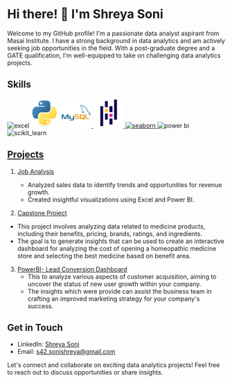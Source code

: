 # Hi there! 👋 I'm Shreya Soni
<div align="center">
  
</div>
Welcome to my GitHub profile! I'm a passionate data analyst aspirant from Masai Institute. I have a strong background in data analytics and am actively seeking job opportunities in the field. With a post-graduate degree and a GATE qualification, I'm well-equipped to take on challenging data analytics projects.

## Skills


<img src="https://github.com/Sidharthaagasti31/Sidharthaagasti31/assets/50338854/dc8316b6-70d3-416d-9910-cbf8fec92834" alt="excel" height=70 width=70 ><img src="https://raw.githubusercontent.com/devicons/devicon/master/icons/python/python-original.svg" alt="python" width="70" height="70"/> </a> <a href="https://scikit-learn.org/" target="_blank" rel="noreferrer">  <img src="https://raw.githubusercontent.com/devicons/devicon/master/icons/mysql/mysql-original-wordmark.svg" alt="mysql" width="70" height="70"/> </a> <a href="https://pandas.pydata.org/" target="_blank" rel="noreferrer"> <img src="https://raw.githubusercontent.com/devicons/devicon/2ae2a900d2f041da66e950e4d48052658d850630/icons/pandas/pandas-original.svg" alt="pandas" width="70" height="70"/> </a> <a href="https://pugjs.org" target="_blank" rel="noreferrer"> <img src="https://seaborn.pydata.org/_images/logo-mark-lightbg.svg" alt="seaborn" width="70" height="70"/> </a>  <img src="https://github.com/Sidharthaagasti31/Sidharthaagasti31/assets/50338854/fab946d7-1e30-4707-9a9e-8f7248dd5123" alt="power bi" width="40" height="70"/>  <img src="https://upload.wikimedia.org/wikipedia/commons/0/05/Scikit_learn_logo_small.svg" alt="scikit_learn" width="70" height="70"/> </a> <a href="https://seaborn.pydata.org/" target="_blank" rel="noreferrer"> 

## Projects

1. [Job Analysis](https://github.com/Shreyasoni11/MLProject)
   - Analyzed sales data to identify trends and opportunities for revenue growth.
   - Created insightful visualizations using Excel and Power BI.
  
2. [Capstone Project](https://github.com/Shreyasoni11/CapstoneProject)
  - This project involves analyzing data related to medicine products, including their benefits, pricing, brands, ratings, and ingredients.
  - The goal is to generate insights that can be used to create an interactive dashboard for analyzing the cost of opening a homeopathic medicine store and 
    selecting the best medicine based on benefit area.

3. [PowerBI- Lead Conversion Dashboard](https://github.com/Shreyasoni11/PowerBI-lead_Conversion_Dashboard)
   - This to analyze various aspects of customer acquisition, aiming to uncover the status of new user growth within your company.
   - The insights which were provide can assist the business team in crafting an improved marketing strategy for your company's success.

## Get in Touch
- LinkedIn: [Shreya Soni](https://www.linkedin.com/in/shreya-soni-6800331aa/)
- Email: s42.sonishreya@gmail.com

Let's connect and collaborate on exciting data analytics projects! Feel free to reach out to discuss opportunities or share insights.

